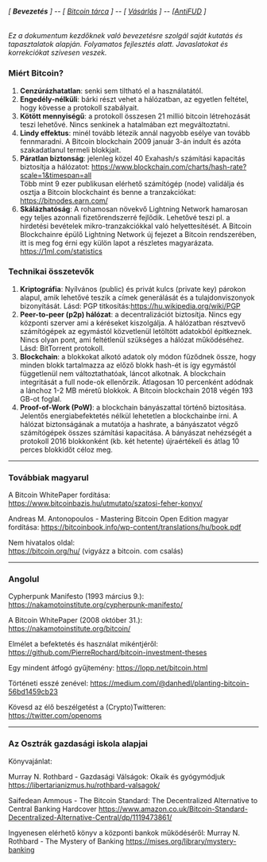 ###### [ **Bevezetés** ] -- [ [Bitcoin tárca](tarca.md) ] -- [ [Vásárlás](vasarlas.md) ] -- [[AntiFUD](antiFUD.md) ]

*Ez a dokumentum kezdőknek való bevezetésre szolgál saját kutatás és tapasztalatok alapján. Folyamatos fejlesztés alatt. Javaslatokat és korrekciókat szívesen veszek.*

### Miért Bitcoin?

1. **Cenzúrázhatatlan**: senki sem tiltható el a használatától.
2. **Engedély-nélküli**: bárki részt vehet a hálózatban, az egyetlen feltétel, hogy kövesse a protokoll szabályait.
3. **Kötött mennyiségű**: a protokoll összesen 21 millió bitcoin létrehozását teszi lehetővé. Nincs senkinek a hatalmában ezt megváltoztatni.
4. **Lindy effektus**: minél tovább létezik annál nagyobb esélye van tovább fennmaradni. A Bitcoin blockchain 2009 január 3-án indult és azóta szakadatlanul termeli blokkjait.
5. **Páratlan biztonság**: jelenleg közel 40 Exahash/s számítási kapacitás biztosítja a hálózatot: <https://www.blockchain.com/charts/hash-rate?scale=1&timespan=all>\
Több mint 9 ezer publikusan elérhető számítógép (node) validálja és osztja a Bitcoin blockchaint és benne a tranzakciókat: <https://bitnodes.earn.com/>
6. **Skálázhatóság**: A rohamosan növekvő Lightning Network hamarosan egy teljes azonnali fizetőrendszerré fejlődik. Lehetővé teszi pl. a  hirdetési bevételek mikro-tranzakciókkal való helyettesítését. A Bitcoin Blockchainre épülő Lightning Network új fejezet a Bitcoin rendszerében, itt is meg fog érni egy külön lapot a részletes magyarázata. <https://1ml.com/statistics>

### Technikai összetevők

1. **Kriptográfia**: Nyílvános (public) és privát kulcs (private key) párokon alapul, amik lehetővé teszik a címek generálását és a tulajdonviszonyok bizonyítását. Lásd: PGP titkosítás:<https://hu.wikipedia.org/wiki/PGP>
2. **Peer-to-peer (p2p) hálózat**: a decentralizációt biztosítja. Nincs egy központi szerver ami a kéréseket kiszolgálja. A hálózatban résztvevő számítógépek az egymástól közvetlenül letöltött adatokból építkeznek. Nincs olyan pont, ami feltétlenül szükséges a hálózat működéséhez. Lásd: BitTorrent protokoll.
3. **Blockchain**: a blokkokat alkotó adatok oly módon fűződnek össze, hogy minden blokk tartalmazza az előző blokk hash-ét is így egymástól függetlenül nem változtathatóak, láncot alkotnak. A blockchain integritását a full node-ok ellenőrzik. Átlagosan 10 percenként adódnak a lánchoz 1-2 MB méretű blokkok. A Bitcoin blockchain 2018 végén 193 GB-ot foglal.
4. **Proof-of-Work (PoW)**: a blockchain bányászattal történő biztositása. Jelentős energiabefektetés nélkül lehetetlen a blockchainbe írni. A hálózat biztonságának a mutatója a hashrate, a bányászatot végző számítógépek összes számítási kapacitása. A bányászat nehézségét a protokoll 2016 blokkonként (kb. két hetente) újraértékeli és átlag 10 perces blokkidőt céloz meg.

---

### Továbbiak magyarul

A Bitcoin WhitePaper fordítása: <https://www.bitcoinbazis.hu/utmutato/szatosi-feher-konyv/>

Andreas M. Antonopoulos - 
Mastering Bitcoin Open Edition magyar fordítása:
<https://bitcoinbook.info/wp-content/translations/hu/book.pdf>

Nem hivatalos oldal: \
<https://bitcoin.org/hu/> (vigyázz a bitcoin. com csalás)

---

### Angolul

Cypherpunk Manifesto (1993 március 9.):
<https://nakamotoinstitute.org/cypherpunk-manifesto/>

A Bitcoin WhitePaper (2008 október 31.):
<https://nakamotoinstitute.org/bitcoin/>

Elmélet a befektetés és használat mikéntjéről:
<https://github.com/PierreRochard/bitcoin-investment-theses>

Egy mindent átfogó gyűjtemény: <https://lopp.net/bitcoin.html>

Történeti esszé zenével:
<https://medium.com/@danhedl/planting-bitcoin-56bd1459cb23>

Kövesd az élő beszélgetést a (Crypto)Twitteren: <https://twitter.com/openoms>

---

### Az Osztrák gazdasági iskola alapjai

Könyvajánlat:

Murray N. Rothbard - Gazdasági Válságok: Okaik és gyógymódjuk
<https://libertarianizmus.hu/rothbard-valsagok/>

Saifedean Ammous -
The Bitcoin Standard: The Decentralized Alternative to Central Banking Hardcover
<https://www.amazon.co.uk/Bitcoin-Standard-Decentralized-Alternative-Central/dp/1119473861/>

Ingyenesen elérhető könyv a központi bankok működéséről:
Murray N. Rothbard - The Mystery of Banking
<https://mises.org/library/mystery-banking>